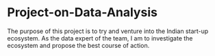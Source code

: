 # Project-on-Data-Analysis
The purpose of this project is to try and venture into the Indian start-up ecosystem. As the data expert of the team, I am to investigate the ecosystem and propose the best course of action. 
